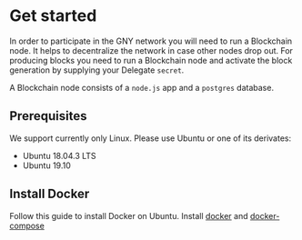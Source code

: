 # Get started

In order to participate in the GNY network you will need to run a Blockchain node. It helps to decentralize the network in case other nodes drop out. For producing blocks you need to run a Blockchain node and activate the block generation by supplying your Delegate `secret`.

A Blockchain node consists of a `node.js` app and a `postgres` database.

## Prerequisites

We support currently only Linux. Please use Ubuntu or one of its derivates:

- Ubuntu 18.04.3 LTS
- Ubuntu 19.10

## Install Docker

Follow this guide to install Docker on Ubuntu. Install [docker](https://docs.docker.com/install/linux/docker-ce/ubuntu/) and [docker-compose](https://docs.docker.com/compose/install/)

<!--
### Install Git

Install Git from their [Git Website](https://git-scm.com/)

### Install node.js

Install node.js `v10.16.2` from their [node.js Website](https://github.com/nvm-sh/nvm) or via [nvm](https://github.com/nvm-sh/nvm)

-->
